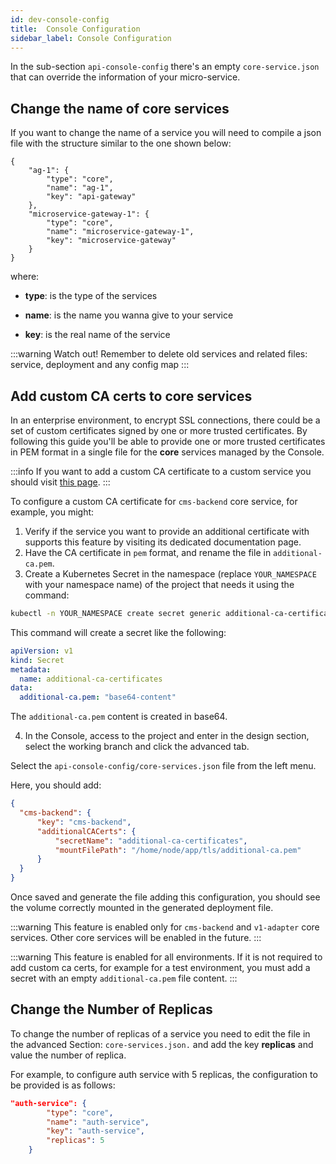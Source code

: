 ```yaml
---
id: dev-console-config
title:  Console Configuration
sidebar_label: Console Configuration
---
```


In the sub-section `api-console-config` there's an empty `core-service.json` that can override the information of your micro-service.

## Change the name of core services

If you want to change the name of a service you will need to compile a json file with the structure similar to the one shown below:

```
{
    "ag-1": {
        "type": "core",
        "name": "ag-1",
        "key": "api-gateway"
    },
    "microservice-gateway-1": {
        "type": "core",
        "name": "microservice-gateway-1",
        "key": "microservice-gateway"
    }
}
```
where:

* **type**: is the type of the services

* **name**: is the name you wanna give to your service

* **key**: is the real name of the service

:::warning
Watch out!
Remember to delete old services and related files: service, deployment and any config map
:::

## Add custom CA certs to core services

In an enterprise environment, to encrypt SSL connections, there could be a set of custom certificates signed by one or more trusted certificates.
By following this guide you'll be able to provide one or more trusted certificates in PEM format in a single file for the **core** services managed by the Console.

:::info
If you want to add a custom CA certificate to a custom service you should visit [this page](/development_suite/api-console/api-design/services.md#provide-a-ca-certificate-to-a-custom-service).
:::

To configure a custom CA certificate for `cms-backend` core service, for example, you might:

1. Verify if the service you want to provide an additional certificate with supports this feature by visiting its dedicated documentation page.
2. Have the CA certificate in `pem` format, and rename the file in `additional-ca.pem`.
3. Create a Kubernetes Secret in the namespace (replace `YOUR_NAMESPACE` with your namespace name) of the project that needs it using the command:

```sh
kubectl -n YOUR_NAMESPACE create secret generic additional-ca-certificates --from-file=additional-ca.pem
```

This command will create a secret like the following:

```yml
apiVersion: v1
kind: Secret
metadata:
  name: additional-ca-certificates
data:
  additional-ca.pem: "base64-content"
```

The `additional-ca.pem` content is created in base64.

4. In the Console, access to the project and enter in the design section, select the working branch and click the advanced tab.

Select the `api-console-config/core-services.json` file from the left menu.

Here, you should add:

```json
{
  "cms-backend": {
      "key": "cms-backend",
      "additionalCACerts": {
          "secretName": "additional-ca-certificates",
          "mountFilePath": "/home/node/app/tls/additional-ca.pem"
      }
  }
}
```

Once saved and generate the file adding this configuration, you should see the volume correctly mounted in the generated deployment file.

:::warning
This feature is enabled only for `cms-backend` and `v1-adapter` core services. Other core services will be enabled in the future.
:::

:::warning
This feature is enabled for all environments. If it is not required to add custom ca certs, for example for a test environment, you must add a secret with an empty `additional-ca.pem` file content.
:::

## Change the Number of Replicas

To change the number of replicas of a service you need to edit the file in the advanced Section: `core-services.json.` and add the key **replicas** and value the number of replica.

For example, to configure auth service with 5 replicas, the configuration to be provided is as follows:

```json
"auth-service": {
        "type": "core",
        "name": "auth-service",
        "key": "auth-service",
        "replicas": 5
    }
```
